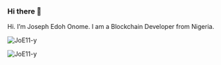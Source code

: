 ### Hi there 👋

<!--
**JoE11-y/JoE11-y** is a ✨ _special_ ✨ repository because its `README.md` (this file) appears on your GitHub profile.

Here are some ideas to get you started:

- 🔭 I’m currently working on ...
- 🌱 I’m currently learning ...
- 👯 I’m looking to collaborate on ...
- 🤔 I’m looking for help with ...
- 💬 Ask me about ...
- 📫 How to reach me: ...
- 😄 Pronouns: ...
- ⚡ Fun fact: ...
-->

Hi. I’m Joseph Edoh Onome. I am a Blockchain Developer from Nigeria.

<p><img align="center" src="https://github-readme-stats.vercel.app/api/top-langs?username=JoE11-y&show_icons=true&locale=en&layout=compact" alt="JoE11-y" /></p>

<p><img align="center" src="https://github-readme-streak-stats.herokuapp.com/?user=osas2211&" alt="JoE11-y" /></p>
